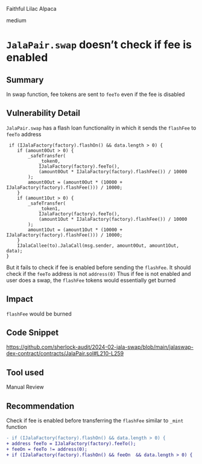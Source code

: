 Faithful Lilac Alpaca

medium

# `JalaPair.swap` doesn’t check if fee is enabled

## Summary
In swap function, fee tokens are sent to `feeTo` even if the fee is disabled

## Vulnerability Detail
`JalaPair.swap` has a flash loan functionality in which it sends the `flashFee` to `feeTo` address
```solidity
 if (IJalaFactory(factory).flashOn() && data.length > 0) {
    if (amount0Out > 0) {
        _safeTransfer(
            _token0,
            IJalaFactory(factory).feeTo(),
            (amount0Out * IJalaFactory(factory).flashFee()) / 10000
        );
        amount0Out = (amount0Out * (10000 + IJalaFactory(factory).flashFee())) / 10000;
    }
    if (amount1Out > 0) {
        _safeTransfer(
            _token1,
            IJalaFactory(factory).feeTo(),
            (amount1Out * IJalaFactory(factory).flashFee()) / 10000
        );
        amount1Out = (amount1Out * (10000 + IJalaFactory(factory).flashFee())) / 10000;
    }
    IJalaCallee(to).JalaCall(msg.sender, amount0Out, amount1Out, data);
}
```

But it fails to check if fee is enabled before sending the `flashFee`. It should check if the `feeTo` address is not `address(0)`
Thus if fee is not enabled and user does a swap, the `flashFee` tokens would essentially get burned

## Impact
`flashFee` would be burned

## Code Snippet
https://github.com/sherlock-audit/2024-02-jala-swap/blob/main/jalaswap-dex-contract/contracts/JalaPair.sol#L210-L259

## Tool used

Manual Review

## Recommendation
Check if fee is enabled before transferring the `flashFee` similar to `_mint` function
```diff
- if (IJalaFactory(factory).flashOn() && data.length > 0) {
+ address feeTo = IJalaFactory(factory).feeTo();
+ feeOn = feeTo != address(0);
+ if (IJalaFactory(factory).flashOn() && feeOn  && data.length > 0) {
```
